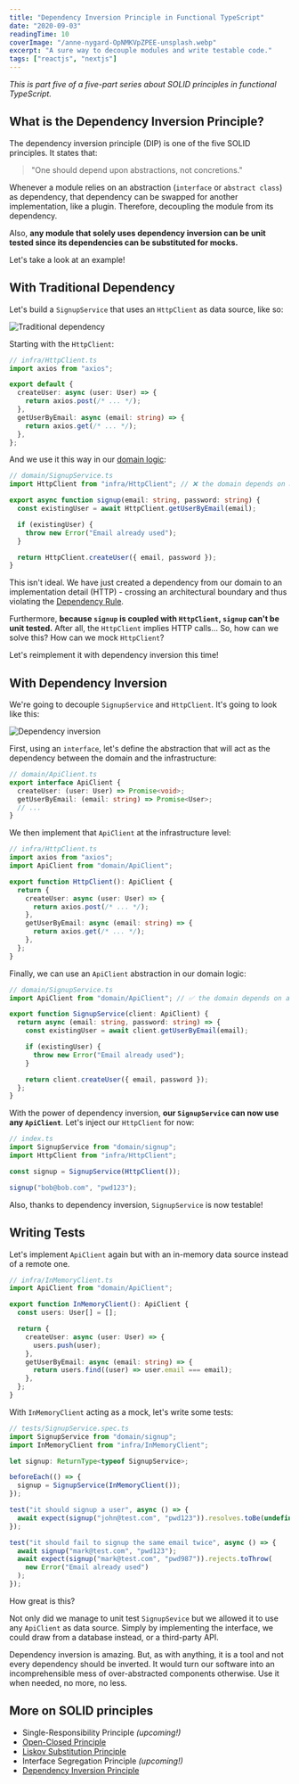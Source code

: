 ```yaml
---
title: "Dependency Inversion Principle in Functional TypeScript"
date: "2020-09-03"
readingTime: 10
coverImage: "/anne-nygard-OpNMKVpZPEE-unsplash.webp"
excerpt: "A sure way to decouple modules and write testable code."
tags: ["reactjs", "nextjs"]
---
```


_This is part five of a five-part series about SOLID principles in functional TypeScript._

## What is the Dependency Inversion Principle?

The dependency inversion principle (DIP) is one of the five SOLID principles. It states that:

> "One should depend upon abstractions, not concretions."

Whenever a module relies on an abstraction (`interface` or `abstract class`) as dependency, that dependency can be swapped for another implementation, like a plugin.
Therefore, decoupling the module from its dependency.

Also, **any module that solely uses dependency inversion can be unit tested since its dependencies can be substituted for mocks.**

Let's take a look at an example!

## With Traditional Dependency

Let's build a `SignupService` that uses an `HttpClient` as data source, like so:

![Traditional dependency](traditional-dependency.svg)

Starting with the `HttpClient`:

```ts
// infra/HttpClient.ts
import axios from "axios";

export default {
  createUser: async (user: User) => {
    return axios.post(/* ... */);
  },
  getUserByEmail: async (email: string) => {
    return axios.get(/* ... */);
  },
};
```

And we use it this way in our [domain logic](https://en.wikipedia.org/wiki/Business_logic):

```ts
// domain/SignupService.ts
import HttpClient from "infra/HttpClient"; // ❌ the domain depends on a concretion from the infra

export async function signup(email: string, password: string) {
  const existingUser = await HttpClient.getUserByEmail(email);

  if (existingUser) {
    throw new Error("Email already used");
  }

  return HttpClient.createUser({ email, password });
}
```

This isn't ideal. We have just created a dependency from our domain to an implementation detail (HTTP) - crossing an architectural boundary and thus violating the [Dependency Rule](https://blog.cleancoder.com/uncle-bob/2012/08/13/the-clean-architecture.html).

Furthermore, **because `signup` is coupled with `HttpClient`, `signup` can't be unit tested.** After all, the `HttpClient` implies HTTP calls...
So, how can we solve this? How can we mock `HttpClient`?

Let's reimplement it with dependency inversion this time!

## With Dependency Inversion

We're going to decouple `SignupService` and `HttpClient`. It's going to look like this:

![Dependency inversion](dependency-inversion.svg)

First, using an `interface`, let's define the abstraction that will act as the dependency between the domain and the infrastructure:

```ts
// domain/ApiClient.ts
export interface ApiClient {
  createUser: (user: User) => Promise<void>;
  getUserByEmail: (email: string) => Promise<User>;
  // ...
}
```

We then implement that `ApiClient` at the infrastructure level:

```ts
// infra/HttpClient.ts
import axios from "axios";
import ApiClient from "domain/ApiClient";

export function HttpClient(): ApiClient {
  return {
    createUser: async (user: User) => {
      return axios.post(/* ... */);
    },
    getUserByEmail: async (email: string) => {
      return axios.get(/* ... */);
    },
  };
}
```

Finally, we can use an `ApiClient` abstraction in our domain logic:

```ts
// domain/SignupService.ts
import ApiClient from "domain/ApiClient"; // ✅ the domain depends on an abstraction of the infra

export function SignupService(client: ApiClient) {
  return async (email: string, password: string) => {
    const existingUser = await client.getUserByEmail(email);

    if (existingUser) {
      throw new Error("Email already used");
    }

    return client.createUser({ email, password });
  };
}
```

With the power of dependency inversion, **our `SignupService` can now use any `ApiClient`**. Let's inject our `HttpClient` for now:

```ts
// index.ts
import SignupService from "domain/signup";
import HttpClient from "infra/HttpClient";

const signup = SignupService(HttpClient());

signup("bob@bob.com", "pwd123");
```

Also, thanks to dependency inversion, `SignupService` is now testable!

## Writing Tests

Let's implement `ApiClient` again but with an in-memory data source instead of a remote one.

```ts
// infra/InMemoryClient.ts
import ApiClient from "domain/ApiClient";

export function InMemoryClient(): ApiClient {
  const users: User[] = [];

  return {
    createUser: async (user: User) => {
      users.push(user);
    },
    getUserByEmail: async (email: string) => {
      return users.find((user) => user.email === email);
    },
  };
}
```

With `InMemoryClient` acting as a mock, let's write some tests:

```ts
// tests/SignupService.spec.ts
import SignupService from "domain/signup";
import InMemoryClient from "infra/InMemoryClient";

let signup: ReturnType<typeof SignupService>;

beforeEach(() => {
  signup = SignupService(InMemoryClient());
});

test("it should signup a user", async () => {
  await expect(signup("john@test.com", "pwd123")).resolves.toBe(undefined);
});

test("it should fail to signup the same email twice", async () => {
  await signup("mark@test.com", "pwd123");
  await expect(signup("mark@test.com", "pwd987")).rejects.toThrow(
    new Error("Email already used")
  );
});
```

How great is this?

Not only did we manage to unit test `SignupSevice` but we allowed it to use any `ApiClient` as data source. Simply by implementing the interface, we could draw from a database instead, or a third-party API.

Dependency inversion is amazing. But, as with anything, it is a tool and not every dependency should be inverted. It would turn our software into an incomprehensible mess of over-abstracted components otherwise. Use it when needed, no more, no less.

## More on SOLID principles

- Single-Responsibility Principle _(upcoming!)_
- [Open-Closed Principle](/open-closed-principle-in-functional-typescript)
- [Liskov Substitution Principle](/liskov-substitution-principle-in-functional-typescript)
- Interface Segregation Principle _(upcoming!)_
- [Dependency Inversion Principle](/dependency-inversion-principle-in-functional-typescript)
